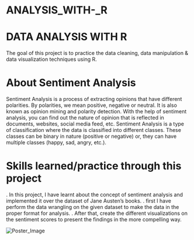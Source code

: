 # ANALYSIS_WITH-_R
# DATA ANALYSIS WITH R
The goal of this project is to practice the data cleaning, data manipulation & data visualization techniques using R.

# About Sentiment Analysis
Sentiment Analysis is a process of extracting opinions that have different polarities. By polarities, we mean positive, negative or neutral. It is also known as opinion mining and polarity detection. With the help of sentiment analysis, you can find out the nature of opinion that is reflected in documents, websites, social media feed, etc. Sentiment Analysis is a type of classification where the data is classified into different classes. These classes can be binary in nature (positive or negative) or, they can have multiple classes (happy, sad, angry, etc.).

# Skills learned/practice through this project
. In this project, I have learnt about the concept of sentiment analysis and implemented it over the dataset of Jane Austen’s books.
. first I have perform the data wrangling on the given dataset to make the data in the proper format for analysis.
. After that, create the different visualizations on the sentiment scores to present the findings in the more compelling way.

![Poster_Image](https://github.com/user-attachments/assets/03a9a2ad-ca98-4155-b1be-1c9b600310ec)
